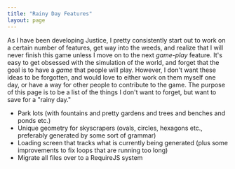 ```yaml
---
title: "Rainy Day Features"
layout: page
---
```


As I have been developing Justice, I pretty consistently start out to work on a certain number of features, get way into the weeds, and realize that I will never finish this game unless I move on to the next *game-play* feature. It's easy to get obsessed with the simulation of the world, and forget that the goal is to have a *game* that people will play. However, I don't want these ideas to be forgotten, and would love to either work on them myself one day, or have a way for other people to contribute to the game. The purpose of this page is to be a list of the things I don't want to forget, but want to save for a "rainy day."

* Park lots (with fountains and pretty gardens and trees and benches and ponds etc.)
* Unique geometry for skyscrapers (ovals, circles, hexagons etc., preferably generated by some sort of grammar)
* Loading screen that tracks what is currently being generated (plus some improvements to fix loops that are running too long)
* Migrate all files over to a RequireJS system